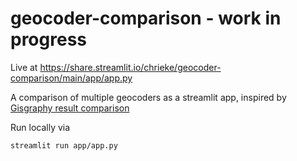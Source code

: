 # geocoder-comparison - work in progress

Live at https://share.streamlit.io/chrieke/geocoder-comparison/main/app/app.py

A comparison of multiple geocoders as a streamlit app, inspired by [Gisgraphy result comparison](https://www.gisgraphy.com/compare/)


Run locally via

```
streamlit run app/app.py
```